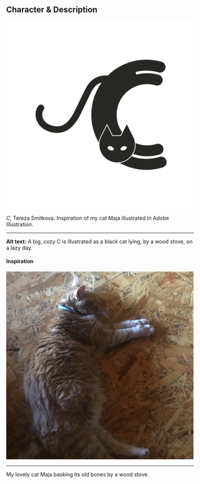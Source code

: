 ## Character & Description

![A big, cozy C is illustrated as a black cat lying, by a wood stove, on a lazy day..](uppercase-c-tsmitkova.png)

*C*, Tereza Smitkova. Inspiration of my cat Maja illustrated in Adobe Illustration.

- - -

**Alt text:** A big, cozy C is illustrated as a black cat lying, by a wood stove, on a lazy day.


#### Inspiration

![My cat Maja.](uppercase-c-inspiration.jpg)

- - -

My lovely cat Maja basking its old bones by a wood stove.

